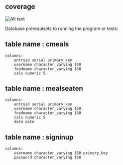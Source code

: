 coverage
----------------------
![Alt text](relative%20path/TEST_COVERAGE.png?raw=true "coerage results")

Database prerequisets to running the program or tests:

table name : cmeals
-------------------------
	columns: 
		entryid serial primary_key
		username character_varying 150
		foodname character_varying 150
		cals numeric 5

table name : mealseaten
-------------------------
	columns: 
		entryid serial primary_key
		username character_varying 150
		foodname character_varying 150
		cals numeric 5
		date date

table name : signinup
-------------------------
	columns: 
		username character_varying 150 primary_key
		password character_varying 150
